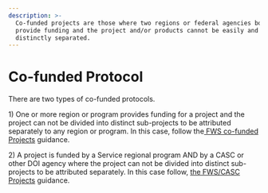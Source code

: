 ```yaml
---
description: >-
  Co-funded projects are those where two regions or federal agencies both
  provide funding and the project and/or products cannot be easily and
  distinctly separated.
---
```


# Co-funded Protocol

There are two types of co-funded protocols. 

1\) One or more region or program provides funding for a project and the project can not be divided into distinct sub-projects to be attributed separately to any region or program.  In this case, follow the[ FWS co-funded Projects](for-multi-lcc-projects.md) guidance.

2\) A project is funded by a Service regional program AND by a CASC or other DOI agency where the project can not be divided into distinct sub-projects to be attributed separately.  In this case follow, [the FWS/CASC Projects](for-lcccasc-projects.md) guidance.





